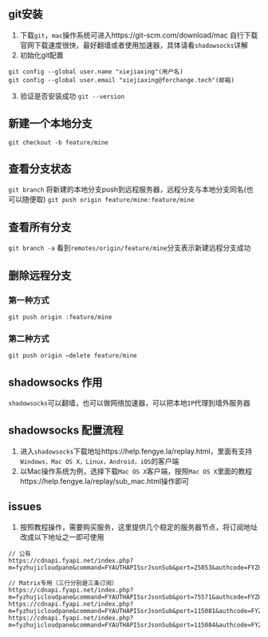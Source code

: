 ## git安装
1. 下载`git`，`mac`操作系统可进入https://git-scm.com/download/mac 自行下载
官网下载速度很快，最好翻墙或者使用加速器，具体请看`shadowsocks`详解
2. 初始化git配置
```
git config --global user.name "xiejiaxing"(用户名)
git config --global user.email "xiejiaxing@forchange.tech"(邮箱)
```
3. 验证是否安装成功
`git --version`

## 新建一个本地分支
`git checkout -b feature/mine`
## 查看分支状态
`git branch`
将新建的本地分支push到远程服务器，远程分支与本地分支同名(也可以随便取)
`git push origin feature/mine:feature/mine`
## 查看所有分支
`git branch -a`
看到`remotes/origin/feature/mine`分支表示新建远程分支成功
## 删除远程分支
### 第一种方式
`git push origin :feature/mine`
### 第二种方式
`git push origin —delete feature/mine`

## shadowsocks 作用
`shadowsocks`可以翻墙，也可以做网络加速器，可以把本地`IP`代理到墙外服务器

## shadowsocks 配置流程
1. 进入`shadowsocks`下载地址https://help.fengye.la/replay.html，里面有支持`Windows，Mac OS X，Linux，Android，iOS`的客户端
2. 以Mac操作系统为例，选择下载`Mac OS X`客户端，按照`Mac OS X`里面的教程https://help.fengye.la/replay/sub_mac.html操作即可

## issues
1. 按照教程操作，需要购买服务，这里提供几个稳定的服务器节点，将订阅地址改成以下地址之一即可使用
```
// 公有
https://cdnapi.fyapi.net/index.php?m=fyzhujicloudpane&command=FYAUTHAPISsrJsonSub&port=25853&authcode=FYZHUJI0939BcwAM9lS19SZ5w6

// Matrix专用（三行分别是三条订阅）
https://cdnapi.fyapi.net/index.php?m=fyzhujicloudpane&command=FYAUTHAPISsrJsonSub&port=75571&authcode=FYZHUJI1037bAsAbXJswmcoey3
https://cdnapi.fyapi.net/index.php?m=fyzhujicloudpane&command=FYAUTHAPISsrJsonSub&port=115081&authcode=FYZHUJI0924BqEW7AQt7gYrsOX
https://cdnapi.fyapi.net/index.php?m=fyzhujicloudpane&command=FYAUTHAPISsrJsonSub&port=115084&authcode=FYZHUJI0936zHR1b5noJIfAlrS
```

